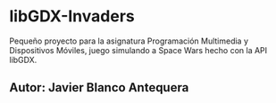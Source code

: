 # libGDX-Invaders
Pequeño proyecto para la asignatura Programación Multimedia y Dispositivos Móviles, juego simulando a Space Wars hecho con la API libGDX.
## Autor: Javier Blanco Antequera
